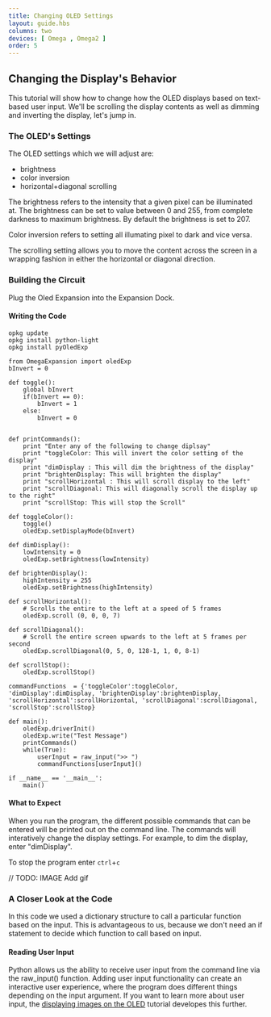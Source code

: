 ```yaml
---
title: Changing OLED Settings
layout: guide.hbs
columns: two
devices: [ Omega , Omega2 ]
order: 5
---
```


## Changing the Display's Behavior

This tutorial will show how to change how the OLED displays based on text-based user input. We'll be scrolling the display contents as well as dimming and inverting the display, let's jump in.

### The OLED's Settings

 The OLED settings which we will adjust are:
  * brightness
  * color inversion
  * horizontal+diagonal scrolling

The brightness refers to the intensity that a given pixel can be illuminated at. The brightness can be set to value between 0 and 255, from complete darkness to maximum brightness. By default the brightness is set to 207.

Color inversion refers to setting all illumating pixel to dark and vice versa.

The scrolling setting allows you to move the content across the screen in a wrapping fashion in either the horizontal or diagonal direction.

### Building the Circuit

Plug the Oled Expansion into the Expansion Dock.

#### Writing the Code

```
opkg update
opkg install python-light
opkg install pyOledExp
```

```
from OmegaExpansion import oledExp
bInvert = 0

def toggle():
	global bInvert
	if(bInvert == 0):
		bInvert = 1
	else:
		bInvert = 0
	

def printCommands():
	print "Enter any of the following to change diplsay"
	print "toggleColor: This will invert the color setting of the display"
	print "dimDisplay : This will dim the brightness of the display"
	print "brightenDisplay: This will brighten the display"
	print "scrollHorizontal : This will scroll display to the left"
	print "scrollDiagonal: This will diagonally scroll the display up to the right"
	print "scrollStop: This will stop the Scroll"

def toggleColor():
	toggle()
	oledExp.setDisplayMode(bInvert)

def dimDisplay():
	lowIntensity = 0
	oledExp.setBrightness(lowIntensity)

def brightenDisplay():
	highIntensity = 255
	oledExp.setBrightness(highIntensity)

def scrollHorizontal():
	# Scrolls the entire to the left at a speed of 5 frames 
	oledExp.scroll (0, 0, 0, 7)

def scrollDiagonal():
	# Scroll the entire screen upwards to the left at 5 frames per second
	oledExp.scrollDiagonal(0, 5, 0, 128-1, 1, 0, 8-1)

def scrollStop():
	oledExp.scrollStop()

commandFunctions  = {'toggleColor':toggleColor, 'dimDisplay':dimDisplay, 'brightenDisplay':brightenDisplay, 'scrollHorizontal':scrollHorizontal, 'scrollDiagonal':scrollDiagonal, 'scrollStop':scrollStop}

def main():
	oledExp.driverInit()
	oledExp.write("Test Message")
	printCommands()
	while(True):
		userInput = raw_input(">> ")
		commandFunctions[userInput]()

if __name__ == '__main__':
	main()
```

#### What to Expect


When you run the program, the different possible commands that can be entered will be printed out on the command line. The commands will interatively change the display settings. For example, to dim the display, enter "dimDisplay".

To stop the program enter `ctrl`+`c`

// TODO: IMAGE Add gif

### A Closer Look at the Code

In this code we used a dictionary structure to call a particular function based on the input. This is advantageous to us, because we don't need an if statement to decide which function to call based on input. 

#### Reading User Input

Python allows us the ability to receive user input from the command line via the raw_input() function. Adding user input functionality can create an interactive user experience, where the program does different things depending on the input argument. If you want to learn more about user input, the [displaying images on the OLED](#drawing-on-the-oled-screen) tutorial developes this further.
